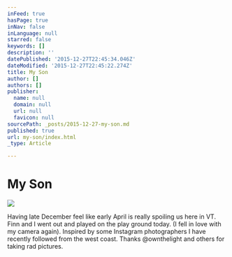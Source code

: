 ```yaml
---
inFeed: true
hasPage: true
inNav: false
inLanguage: null
starred: false
keywords: []
description: ''
datePublished: '2015-12-27T22:45:34.046Z'
dateModified: '2015-12-27T22:45:22.274Z'
title: My Son
author: []
authors: []
publisher:
  name: null
  domain: null
  url: null
  favicon: null
sourcePath: _posts/2015-12-27-my-son.md
published: true
url: my-son/index.html
_type: Article

---
```

# My Son
![](https://the-grid-user-content.s3-us-west-2.amazonaws.com/349f454e-3765-490d-9472-dd9f481e0180.jpg)

Having late December feel like early April is really spoiling us here in VT. Finn and I went out and played on the play ground today. (I fell in love with my camera again). Inspired by some Instagram photographers I have recently followed from the west coast. Thanks @ownthelight and others for taking rad pictures.